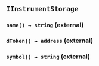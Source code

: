 ## `IInstrumentStorage`






### `name() → string` (external)





### `dToken() → address` (external)





### `symbol() → string` (external)






